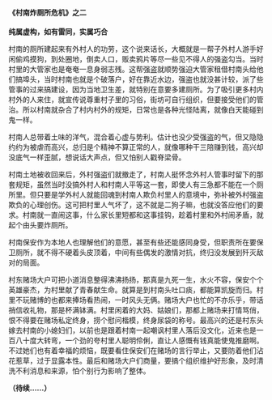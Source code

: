 #### **《村南炸厕所危机》之二**

**纯属虚构，如有雷同，实属巧合**



​        村南的厕所建起来有外村人的功劳，这个说来话长，大概就是一帮子外村人游手好闲偷鸡摸狗，到处圈地，倒卖人口，贩卖鸦片等尽一些见不得人的强盗勾当。当时村里的大管家也是奄奄一息身弱志残。这帮强盗就顺势强迫大管家租借村南头给他们搞埠头，当时村南也就是个破落户，好在靠近水边，强盗也就没甚计较，派了些管事的过来搞建设，因为当地卫生差，就特别在意要多建厕所。为了吸引更多村内村外的人来住，就宣传说尊重村子里的习俗，街坊可自行组织，但要接受他们的管治。所以村南就杂合了村内村外的规矩，日常也是各种光怪陆离，就像白天能碰到鬼一样。

​        村南人总带着土味的洋气，混合着心虚与势利。估计也没少受强盗的气，但又隐隐约约为被虐而高兴，总归是个精神不算正常的人，就像哪种干三陪赚到钱，高兴却没底气一样歪腻，想说话大声点，但又怕别人戳脊梁骨。

​        村南土地被收回来后，外村强盗们就撤走了，村南人挺怀念外村人管事时留下的那套规矩，虽然当时没搞外村人和村南人平等这一套，即使人有三急都不能在一个厕所里。但只要是学外村人就能回魂到村南人欺负村里人的意境中，弥补被外村强盗欺负的心理创伤。这可把村里人气坏了，这不就是二狗子嘛，也就没答应他们的要求。村南就一直闹这事，什么家长里短都和这事挂钩，趁着村里和外村闹矛盾，就起个由头要炸厕所。

​        村南保安作为本地人也理解他们的意愿，甚至有些还能感同身受，但职责所在要保卫厕所，就不得不硬着头皮顶着，中间有些偶发的激情对抗，终归没发展到歼灭敌对的局面。

​        村东赌场大户可把小道消息整得沸沸扬扬，那真是九死一生，水火不容，保安个个英雄豪杰，为村里献了青春献生命。就算是到村南头吐口痰，都能算凯旋而归。村里不玩赌博的也都来捧场看热闹，一时风头无俩。赌场大户也忙的不亦乐乎，带话捎信收礼物，那是杯满钵满。村里闲着的大妈、姑娘们，那都上赌场来打情骂俏，恨不得要在赌场私定终身，捞个慰问楷模，终身尿袋的称号。最高兴的还是村东头嫁去村南的小媳妇们，以前也是跟着村南一起嘲讽村里人落后没文化，近来也是一百八十度大转弯，一个劲的夸村里人聪明伶俐，直让人感慨有钱真能使鬼推磨啊。不过她们也有着幸福的烦恼，既要看住保安们在赌场的言行举止，又要防着他们沾花惹草，过于显露本性。最后和赌场大户们商量，要搞个组织维护好形象，及时清洗不利消息和来源，怕个别行为影响了整体。

**（待续……）**